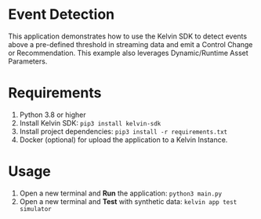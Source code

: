 # Event Detection
This application demonstrates how to use the Kelvin SDK to detect events above a pre-defined threshold in streaming data and emit a Control Change or Recommendation. This example also leverages Dynamic/Runtime Asset Parameters.

# Requirements
1. Python 3.8 or higher
2. Install Kelvin SDK: `pip3 install kelvin-sdk`
3. Install project dependencies: `pip3 install -r requirements.txt`
4. Docker (optional) for upload the application to a Kelvin Instance.

# Usage
1. Open a new terminal and **Run** the application: `python3 main.py`
2. Open a new terminal and **Test** with synthetic data: `kelvin app test simulator`